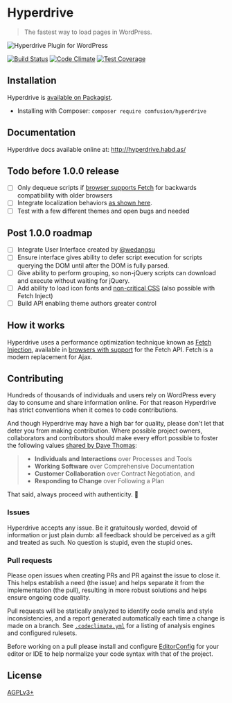 # Hyperdrive

> The fastest way to load pages in WordPress.

![Hyperdrive Plugin for WordPress](https://github.com/comfusion/hyperdrive/blob/master/logo.png)

[![Build Status](https://img.shields.io/travis/comfusion/hyperdrive.svg?style=flat-square)](https://travis-ci.org/comfusion/hyperdrive)
[![Code Climate](https://img.shields.io/codeclimate/github/comfusion/hyperdrive.svg?style=flat-square)](https://codeclimate.com/github/comfusion/hyperdrive)
[![Test Coverage](https://img.shields.io/codeclimate/coverage/github/comfusion/hyperdrive.svg?style=flat-square)](https://codeclimate.com/github/comfusion/hyperdrive)

## Installation

Hyperdrive is [available on Packagist](https://packagist.org/packages/comfusion/hyperdrive).

- Installing with Composer: `composer require comfusion/hyperdrive`

## Documentation

Hyperdrive docs available online at:
http://hyperdrive.habd.as/

## Todo before 1.0.0 release

- [ ] Only dequeue scripts if [browser supports Fetch](http://caniuse.com/#search=fetch) for backwards compatibility with older browsers
- [ ] Integrate localization behaviors [as shown here](https://gist.github.com/jhabdas/64e8380010e43a526fb9c9ee511fad17#file-functions-php-L507).
- [ ] Test with a few different themes and open bugs and needed

## Post 1.0.0 roadmap

- [ ] Integrate User Interface created by [@wedangsu](https://github.com/wedangsusu)
- [ ] Ensure interface gives ability to defer script execution for scripts querying the DOM until after the DOM is fully parsed.
- [ ] Give ability to perform grouping, so non-jQuery scripts can download and execute without waiting for jQuery.
- [ ] Add ability to load icon fonts and [non-critical CSS](https://gist.github.com/scottjehl/87176715419617ae6994) (also possible with Fetch Inject)
- [ ] Build API enabling theme authors greater control

## How it works

Hyperdrive uses a performance optimization technique known as [Fetch Injection](https://hackcabin.com/post/managing-async-dependencies-javascript/), available in [browsers with support](http://caniuse.com/#search=fetch) for the Fetch API. Fetch is a modern replacement for Ajax.

## Contributing

Hundreds of thousands of individuals and users rely on WordPress every day to consume and share information online. For that reason Hyperdrive has strict conventions when it comes to code contributions.

And though Hyperdrive may have a high bar for quality, please don't let that deter you from making contribution. Where possible project owners, collaborators and contributors should make every effort possible to foster the following values [shared by Dave Thomas](https://pragdave.me/blog/2014/03/04/time-to-kill-agile.html):

> - **Individuals and Interactions** over Processes and Tools
> - **Working Software** over Comprehensive Documentation
> - **Customer Collaboration** over Contract Negotiation, and
> - **Responding to Change** over Following a Plan

That said, always proceed with authenticity. :saxophone:

### Issues

Hyperdrive accepts any issue. Be it gratuitously worded, devoid of information or just plain dumb: all feedback should be perceived as a gift and treated as such. No question is stupid, even the stupid ones.

### Pull requests

Please open issues when creating PRs and PR against the issue to close it. This helps establish a need (the issue) and helps separate it from the implementation (the pull), resulting in more robust solutions and helps ensure ongoing code quality.

Pull requests will be statically analyzed to identify code smells and style inconsistencies, and a report generated automatically each time a change is made on a branch. See [`.codeclimate.yml`](https://github.com/comfusion/hyperdrive/blob/master/.codeclimate.yml) for a listing of analysis engines and configured rulesets.

Before working on a pull please install and configure [EditorConfig](http://editorconfig.org/) for your editor or IDE to help normalize your code syntax with that of the project.

## License

[AGPLv3+](http://www.gnu.org/licenses/)
